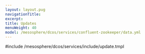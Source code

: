 ```yaml
---
layout: layout.pug
navigationTitle:
excerpt:
title: Updates
menuWeight: 40
model: /mesosphere/dcos/services/confluent-zookeeper/data.yml
---
```


#include /mesosphere/dcos/services/include/update.tmpl
